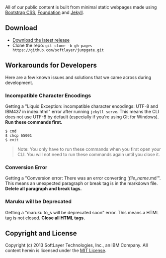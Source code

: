 All of our public content is built from minimal static webpages made using [Bootstrap CSS](http://getboostrap.com), [Foundation](http://foundation.zurb.com) and [Jekyll](http://jekyllrb.com).

## Download

* [Download the latest release](https://github.com/softlayer/jumpgate/archive/master.zip)
* Clone the repo: `git clone -b gh-pages https://github.com/softlayer/jumpgate.git`

## Workarounds for Developers

Here are a few known issues and solutions that we came across during development. 

### Incompatible Character Encodings

Getting a "Liquid Exception: incompatible character encodings: UTF-8 and IBM437 in index.html" error after running `jekyll serve`. This means the CLI does not use UTF-8 by default (especially if you're using Git for Windows). **Run these commands first.**

	$ cmd
	$ chcp 65001
	$ exit

> Note: You only have to run these commands when you first open your CLI. You will not need to run these commands again until you close it.

### Conversion Error

Getting a "Conversion error: There was an error converting '*file_name*.md'". This means an unexpected paragraph or break tag is in the markdown file. **Delete all paragraph and break tags.**

### Maruku will be Deprecated

Getting a "maruku to_s will be deprecated soon" error. This means a HTML tag is not closed. **Close all HTML tags.**

## Copyright and License

Copyright (c) 2013 SoftLayer Technologies, Inc., an IBM Company. All content herein is licensed under the [MIT License](https://github.com/softlayer/jumpgate/blob/master/LICENSE).
